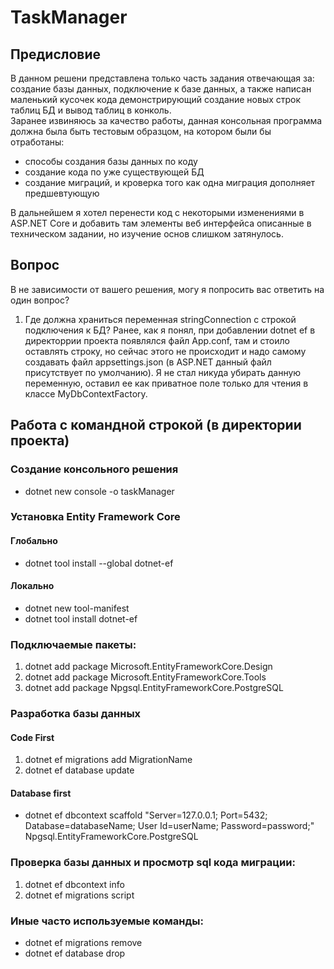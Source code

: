 # TaskManager

## Предисловие
В данном решени представлена только часть задания отвечающая за: создание базы данных, подключение к базе данных, а также написан маленький кусочек кода демонстрирующий создание новых строк таблиц БД и вывод таблиц в конколь.  
Заранее извиняюсь за качество работы, данная консольная программа должна была быть тестовым образцом, на котором были бы отработаны: 
- способы создания базы данных по коду
- создание кода по уже существующей БД
- создание миграций, и кроверка того как одна миграция дополняет предшевтующую  

В дальнейшем я хотел перенести код с некоторыми изменениями в ASP.NET Core и добавить там элементы веб интерфейса описанные в техническом задании, но изучение основ слишком затянулось.

## Вопрос
В не зависимости от вашего решения, могу я попросить вас ответить на один вопрос?
1) Где должна храниться переменная stringConnection с строкой подключения к БД? Ранее, как я понял, при добавлении dotnet ef в директоррии проекта появлялся файл App.conf, там и стоило оставлять строку, но сейчас этого не происходит и надо самому создавать файл appsettings.json (в ASP.NET данный файл присутствует по умолчанию). Я не стал никуда убирать данную переменную, оставил ее как приватное поле только для чтения в классе MyDbContextFactory.

## Работа с командной строкой (в директории проекта)

### Создание консольного решения
- dotnet new console -o taskManager 

### Установка Entity Framework Core
#### Глобально
- dotnet tool install --global dotnet-ef
#### Локально
- dotnet new tool-manifest
- dotnet tool install dotnet-ef
    
### Подключаемые пакеты:
1) dotnet add package Microsoft.EntityFrameworkCore.Design
2) dotnet add package Microsoft.EntityFrameworkCore.Tools
3) dotnet add package Npgsql.EntityFrameworkCore.PostgreSQL

### Разработка базы данных
#### Code First
1) dotnet ef migrations add MigrationName
2) dotnet ef database update
#### Database first
- dotnet ef dbcontext scaffold "Server=127.0.0.1; Port=5432; Database=databaseName; User Id=userName; Password=password;" Npgsql.EntityFrameworkCore.PostgreSQL

### Проверка базы данных и просмотр sql кода миграции:
1) dotnet ef dbcontext info
2) dotnet ef migrations script

### Иные часто используемые команды:
- dotnet ef migrations remove
- dotnet ef database drop
